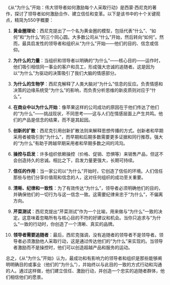 《从“为什么”开始：伟大领导者如何激励每个人采取行动》是西蒙·西尼克的著作，探讨了领导者如何激励合作、建立信任和变革。以下是该书中的十个关键观点，精简为550字概要：

1. **黄金圈理论**：西尼克提出了一个名为黄金圈的模型，包括代表“什么”、“如何”和“为什么”的三个同心圆。大多数公司从“什么”开始，然后转向“如何”。然而，最具启发性的领导者和组织从“为什么”开始——他们的目的、信念或信仰。

2. **为什么的力量**：当组织和领导者以明确的“为什么”——核心目的——运作时，他们吸引相信同一事业的客户和员工，形成强大忠诚的追随者。这是因为以“为什么”为驱动的决策吸引了我们大脑的情感部分。

3. **为什么的生物学**：西尼克解释了人类大脑对“为什么”信息的反应。负责情感和决策的边缘系统受“为什么”的影响，而负责分析思维的新皮质则对应于“什么”。

4. **在商业中以为什么开始**：像苹果这样的公司成功的原因在于他们传达了他们的“为什么”——挑战现状，不同思考——这与人们在情感层面上产生共鸣。他们的产品是信念的结果，而不是其起因。

5. **创新的扩散**：西尼克引用创新扩散法则来解释思想传播的方式。创新者和早期采用者被吸引到“为什么”，而早期和后期多数需要更多证据和同行推荐。强大的“为什么”有助于跨越早期采用者和早期多数之间的鸿沟。

6. **操控与启发**：许多组织依赖操控（价格、促销、恐惧等）来销售产品，但这不会创造持久的忠诚。相比之下，启发力量更强大，长期可持续。

7. **信任的作用**：当一家公司以“为什么”开始时，它创造了信任的环境。人们信任那些与他们分享价值观和信念的人，这对任何组织的成功至关重要。

8. **清晰、纪律和一致性**：为了有效传达“为什么”，领导者必须明确他们的目的，并确保他们的一切行为与这一信念一致。这需要纪律来忠于“为什么”，不偏离方向。

9. **芹菜测试**：西尼克提出“芹菜测试”作为一个比喻，用来做与“为什么”一致的决定。这意味着忽略所有与核心目的不符的好建议和机会。当你只追求与“为什么”一致的行动时，你创造了一个清晰、真实的品牌。

10. **领导者需要追随者**：最后，西尼克强调，没有追随者的领导者不是领导者。领导者必须激励他人采取行动，这是通过传达他们的“为什么”来实现的。当领导者激励而不是操控时，他们可以创造超越产品和服务的运动。

总之，《从“为什么”开始》认为，最成功和有影响力的领导者和组织是那些能够阐明明确目的或事业（他们的“为什么”），并始终以与此目的一致的方式行动和沟通的人。通过这样做，他们建立信任、激励行动，并创造一个忠实的追随者群体，他们相信他们的愿景。